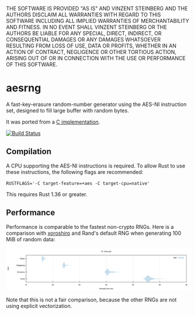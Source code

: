 THE SOFTWARE IS PROVIDED "AS IS" AND VINZENT STEINBERG AND THE AUTHORS DISCLAIM
ALL WARRANTIES WITH REGARD TO THIS SOFTWARE INCLUDING ALL IMPLIED WARRANTIES OF
MERCHANTABILITY AND FITNESS. IN NO EVENT SHALL VINZENT STEINBERG OR THE AUTHORS
BE LIABLE FOR ANY SPECIAL, DIRECT, INDIRECT, OR CONSEQUENTIAL DAMAGES OR ANY
DAMAGES WHATSOEVER RESULTING FROM LOSS OF USE, DATA OR PROFITS, WHETHER IN AN
ACTION OF CONTRACT, NEGLIGENCE OR OTHER TORTIOUS ACTION, ARISING OUT OF OR IN
CONNECTION WITH THE USE OR PERFORMANCE OF THIS SOFTWARE.


# aesrng

A fast-key-erasure random-number generator using the AES-NI instruction set,
designed to fill large buffer with random bytes.

It was ported from a [C implementation](https://github.com/jedisct1/aes-stream).

[![Build Status]][travis]

[Build Status]: https://travis-ci.org/vks/aesrng.svg?branch=master
[travis]: https://travis-ci.org/vks/aesrng


## Compilation

A CPU supporting the AES-NI instructions is required. To allow Rust to use these
instructions, the following flags are recommended:

```
RUSTFLAGS='-C target-feature=+aes -C target-cpu=native'
```

This requires Rust 1.36 or greater.

## Performance

Performance is comparable to the fastest non-crypto RNGs. Here is a comparison
with [xoroshiro](https://github.com/vks/xoroshiro) and Rand's default RNG when
generating 100 MiB of random data:

![](violin.svg)

Note that this is not a fair comparison, because the other RNGs are not using
explicit vectorization.
